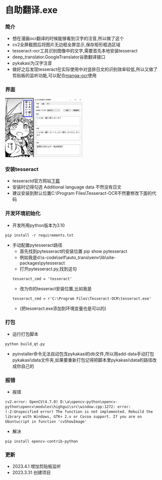 # 自助翻译.exe

### 简介
- 想在漫画ocr翻译的时候能够看到汉字的注音,所以做了这个
- cv2全屏截图后将图片无边框全屏显示,保存矩形框选区域
- tesseract-ocr工具识别图像中的文字,需要首先本地安装tesseract
- deep_translator.GoogleTranslator谷歌翻译接口
- pykakasi为汉字注音
- 做好之后发现tesseract在实际使用中对竖排日文的识别效率较低,所以又做了剪贴板的监听功能,可以配合[manga-ocr](https://github.com/kha-white/manga-ocr)使用

### 界面
<img src="https://github.com/umas2022/auto_trans/blob/main/readme/shot.jpg" width="50%" height="50%">



### 安装tesseract
- tesseractd官方网站[下载](https://tesseract-ocr.github.io/tessdoc/Installation.html) 
- 安装时记得勾选 Additional language data 不然没有日文
- 建议安装到默认位置C:\Program Files\Tesseract-OCR不然要修改下面的代码


### 开发环境初始化
- 开发所用python版本为3.10
```
pip install -r requirements.txt
```
- 手动配置pytesseract路径  
    - 首先找到pytesseract的安装位置 pip show pytesseract
    - 例如我是d:\s-code\self\auto_trans\venv\lib\site-packages\pytesseract
    - 打开pytesseract.py,找到这句
    ```
    tesseract_cmd = 'tesseract'
    ```
    - 改为你的tesseract安装位置,比如我是
    ```
    tesseract_cmd = r'C:\Program Files\Tesseract-OCR\tesseract.exe'
    ```
    - (把tesseract.exe添加到环境变量也是可以的)


### 打包
- 运行打包脚本 
```
python build_qt.py
```
- pyinstaller命令无法自动包含pykakasi的db文件,所以用add-data手动打包pykakasi\\data文件夹,如果要重新打包记得把脚本里pykakasi\\data的路径改成你自己的


### 报错

- 报错
```
cv2.error: OpenCV(4.7.0) D:\a\opencv-python\opencv-python\opencv\modules\highgui\src\window.cpp:1272: error: (-2:Unspecified error) The function is not implemented. Rebuild the library with Windows, GTK+ 2.x or Cocoa support. If you are on Ubuntucript in function 'cvShowImage'
```
- 解决
```
pip install opencv-contrib-python
```

### 更新
- 2023.4.1 增加剪贴板监听
- 2023.3.31 创建项目



